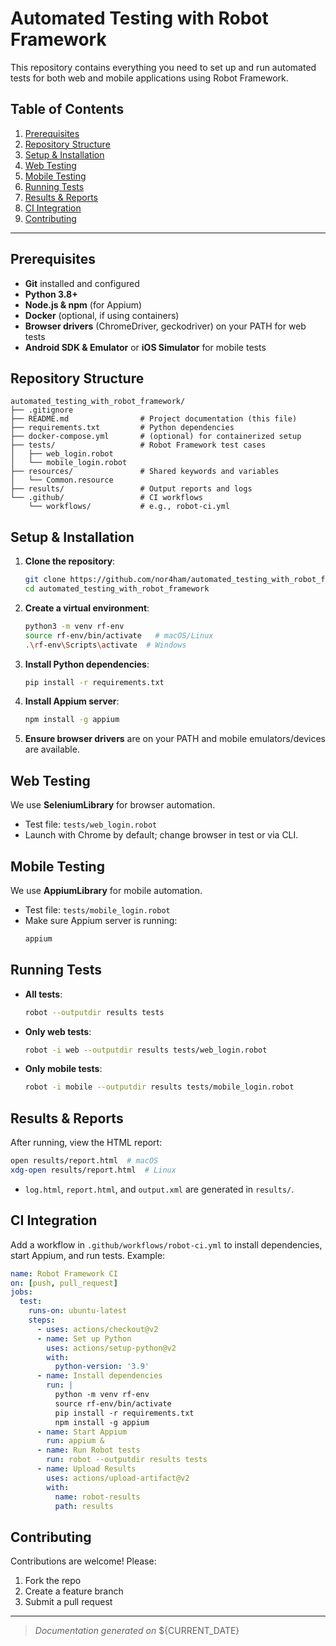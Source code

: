 # Automated Testing with Robot Framework

This repository contains everything you need to set up and run automated tests for both web and mobile applications using Robot Framework.

## Table of Contents

1. [Prerequisites](#prerequisites)
2. [Repository Structure](#repository-structure)
3. [Setup & Installation](#setup--installation)
4. [Web Testing](#web-testing)
5. [Mobile Testing](#mobile-testing)
6. [Running Tests](#running-tests)
7. [Results & Reports](#results--reports)
8. [CI Integration](#ci-integration)
9. [Contributing](#contributing)

---

## Prerequisites

- **Git** installed and configured
- **Python 3.8+**
- **Node.js & npm** (for Appium)
- **Docker** (optional, if using containers)
- **Browser drivers** (ChromeDriver, geckodriver) on your PATH for web tests
- **Android SDK & Emulator** or **iOS Simulator** for mobile tests

## Repository Structure

```text
automated_testing_with_robot_framework/
├── .gitignore
├── README.md                # Project documentation (this file)
├── requirements.txt         # Python dependencies
├── docker-compose.yml       # (optional) for containerized setup
├── tests/                   # Robot Framework test cases
│   ├── web_login.robot
│   └── mobile_login.robot
├── resources/               # Shared keywords and variables
│   └── Common.resource
├── results/                 # Output reports and logs
└── .github/                 # CI workflows
    └── workflows/           # e.g., robot-ci.yml
```

## Setup & Installation

1. **Clone the repository**:

   ```bash
   git clone https://github.com/nor4ham/automated_testing_with_robot_framework.git
   cd automated_testing_with_robot_framework
   ```

2. **Create a virtual environment**:

   ```bash
   python3 -m venv rf-env
   source rf-env/bin/activate   # macOS/Linux
   .\rf-env\Scripts\activate  # Windows
   ```

3. **Install Python dependencies**:

   ```bash
   pip install -r requirements.txt
   ```

4. **Install Appium server**:

   ```bash
   npm install -g appium
   ```

5. **Ensure browser drivers** are on your PATH and mobile emulators/devices are available.

## Web Testing

We use **SeleniumLibrary** for browser automation.

- Test file: `tests/web_login.robot`
- Launch with Chrome by default; change browser in test or via CLI.

## Mobile Testing

We use **AppiumLibrary** for mobile automation.

- Test file: `tests/mobile_login.robot`
- Make sure Appium server is running:
  ```bash
  appium
  ```

## Running Tests

- **All tests**:

  ```bash
  robot --outputdir results tests
  ```

- **Only web tests**:

  ```bash
  robot -i web --outputdir results tests/web_login.robot
  ```

- **Only mobile tests**:

  ```bash
  robot -i mobile --outputdir results tests/mobile_login.robot
  ```

## Results & Reports

After running, view the HTML report:

```bash
open results/report.html  # macOS
xdg-open results/report.html  # Linux
```

- `log.html`, `report.html`, and `output.xml` are generated in `results/`.

## CI Integration

Add a workflow in `.github/workflows/robot-ci.yml` to install dependencies, start Appium, and run tests. Example:

```yaml
name: Robot Framework CI
on: [push, pull_request]
jobs:
  test:
    runs-on: ubuntu-latest
    steps:
      - uses: actions/checkout@v2
      - name: Set up Python
        uses: actions/setup-python@v2
        with:
          python-version: '3.9'
      - name: Install dependencies
        run: |
          python -m venv rf-env
          source rf-env/bin/activate
          pip install -r requirements.txt
          npm install -g appium
      - name: Start Appium
        run: appium &
      - name: Run Robot tests
        run: robot --outputdir results tests
      - name: Upload Results
        uses: actions/upload-artifact@v2
        with:
          name: robot-results
          path: results
```

## Contributing

Contributions are welcome! Please:

1. Fork the repo
2. Create a feature branch
3. Submit a pull request

---

> *Documentation generated on* \${CURRENT\_DATE}

